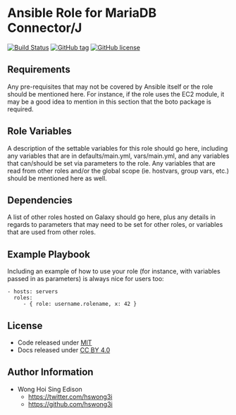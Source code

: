 Ansible Role for MariaDB Connector/J
====================================

[![Build Status](https://travis-ci.org/alvistack/ansible-role-mariadb-connector-java.svg?branch=master)](https://travis-ci.org/alvistack/ansible-role-mariadb-connector-java)
[![GitHub tag](https://img.shields.io/github/tag/alvistack/ansible-role-mariadb-connector-java.svg)](https://github.com/alvistack/ansible-role-mariadb-connector-java)
[![GitHub license](https://img.shields.io/github/license/alvistack/ansible-role-mariadb-connector-java.svg)](https://github.com/alvistack/ansible-role-mariadb-connector-java/blob/master/LICENSE)

Requirements
------------

Any pre-requisites that may not be covered by Ansible itself or the role should be mentioned here. For instance, if the role uses the EC2 module, it may be a good idea to mention in this section that the boto package is required.

Role Variables
--------------

A description of the settable variables for this role should go here, including any variables that are in defaults/main.yml, vars/main.yml, and any variables that can/should be set via parameters to the role. Any variables that are read from other roles and/or the global scope (ie. hostvars, group vars, etc.) should be mentioned here as well.

Dependencies
------------

A list of other roles hosted on Galaxy should go here, plus any details in regards to parameters that may need to be set for other roles, or variables that are used from other roles.

Example Playbook
----------------

Including an example of how to use your role (for instance, with variables passed in as parameters) is always nice for users too:

    - hosts: servers
      roles:
         - { role: username.rolename, x: 42 }

License
-------

-   Code released under [MIT](https://github.com/alvistack/ansible-role-mariadb-connector-java/blob/master/LICENSE)
-   Docs released under [CC BY 4.0](http://creativecommons.org/licenses/by/4.0/)

Author Information
------------------

-   Wong Hoi Sing Edison
    -   <https://twitter.com/hswong3i>
    -   <https://github.com/hswong3i>

